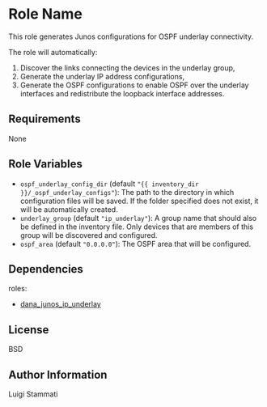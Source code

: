 Role Name
=========

This role generates Junos configurations for OSPF underlay connectivity.

The role will automatically:

1. Discover the links connecting the devices in the underlay group,  
2. Generate the underlay IP address configurations,
3. Generate the OSPF configurations to enable OSPF over the underlay interfaces and redistribute the loopback interface
 addresses.

Requirements
------------

None

Role Variables
--------------

* `ospf_underlay_config_dir` (default `"{{ inventory_dir }}/_ospf_underlay_configs"`): The path to
the directory in which configuration files will be saved. If the folder specified does 
not exist, it will be automatically created.
* `underlay_group` (default `"ip_underlay"`): A group name that should also be defined in the inventory file. 
Only devices that are members of this group will be discovered and configured.
* `ospf_area` (default `"0.0.0.0"`): The OSPF area that will be configured.

Dependencies
------------

roles:

* [dana_junos_ip_underlay](../dana_junos_ip_underlay/README.md)

License
-------

BSD

Author Information
------------------

Luigi Stammati